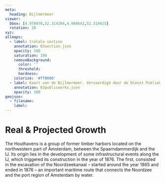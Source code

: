 ```yaml
---
meta:
  heading: Bijlmermeer
viewer:
  bbox: [4.970978,52.314204,4.980642,52.319425]
  rotation: 29
xyz:
allmaps:
  - label: tralala section
    annotation: 03section.json
    opacity: 100
    saturation: 100
    removeBackground:
      color: ''
      threshold: 
      hardness: 
    colorize: '#ff0000'
  - label: Kaart van de Bijlmermeer. Vervaardigd door de Dienst Publieke Werken, afd. Landmeten en Kartografie, 1970. Scale 1:7000. Stadsarchief Amsterdam.
    annotation: 03publicworks.json
    opacity: 100
geojson:
  - filename:
    label: 
---
```

# Real & Projected Growth
The Houthavens is a group of former timber harbors located on the northwestern part of Amsterdam, between the Spaarndammerdijk and the IJ. Its origin lies in the development of some infrastructural events along the IJ, which triggered its construction in the year of 1876. The first, consisted in the excavation of the Noordzeekanaal – started around the year 1865 and ended in 1876 – an important maritime route that connects the Noordzee and the port region of Amsterdam by water. 
